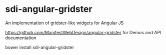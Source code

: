 # sdi-angular-gridster
An implementation of gridster-like widgets for Angular JS

https://github.com/ManifestWebDesign/angular-gridster for Demos and API documentation

bower install sdi-angular-gridster


